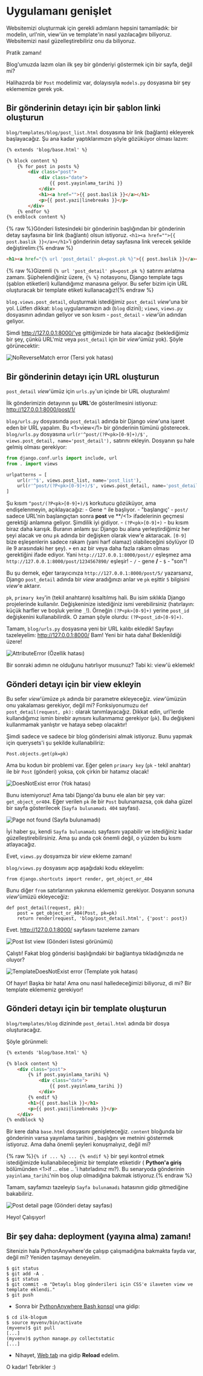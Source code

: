 # Uygulamanı genişlet

Websitemizi oluşturmak için gerekli adımların hepsini tamamladık: bir modelin, url'nin, view'ün ve template'in nasıl yazılacağını biliyoruz. Websitemizi nasıl güzelleştirebiliriz onu da biliyoruz.

Pratik zamanı!

Blog'umuzda lazım olan ilk şey bir gönderiyi göstermek için bir sayfa, değil mi?

Halihazırda bir `Post` modelimiz var, dolayısıyla `models.py` dosyasına bir şey eklememize gerek yok.

## Bir gönderinin detayı için bir şablon linki oluşturun

`blog/templates/blog/post_list.html` dosyasına bir link (bağlantı) ekleyerek başlayacağız. Şu ana kadar yaptıklarımızın şöyle gözüküyor olması lazım:

```html
{% extends 'blog/base.html' %}

{% block content %}
    {% for post in posts %}
        <div class="post">
            <div class="date">
                {{ post.yayinlama_tarihi }}
            </div>
            <h1><a href="">{{ post.baslik }}</a></h1>
            <p>{{ post.yazi|linebreaks }}</p>
        </div>
    {% endfor %}
{% endblock content %}
```
    

{% raw %}Gönderi listesindeki bir gönderinin başlığından bir gönderinin detay sayfasına bir link (bağlantı) olsun istiyoruz. `<h1><a href="">{{ post.baslik }}</a></h1>`'i gönderinin detay sayfasına link verecek şekilde değiştirelim:{% endraw %}

```html
<h1><a href="{% url 'post_detail' pk=post.pk %}">{{ post.baslik }}</a></h1>
```

{% raw %}Gizemli `{% url 'post_detail' pk=post.pk %}` satırını anlatma zamanı. Şüphelendiğiniz üzere, `{% %}` notasyonu, Django template tags (şablon etiketleri) kullandığımız manasına geliyor. Bu sefer bizim için URL oluşturacak bir template etiketi kullanacağız!{% endraw %}

`blog.views.post_detail`, oluşturmak istediğimiz `post_detail` *view*'una bir yol. Lütfen dikkat: `blog` uygulamamızın adı (`blog` dizini); `views`, `views.py` dosyasının adından geliyor ve son kısım - `post_detail` - *view*'ün adından geliyor.

Şimdi http://127.0.0.1:8000/'ye gittiğimizde bir hata alacağız (beklediğimiz bir şey, çünkü URL'miz veya `post_detail` için bir *view*'ümüz yok). Şöyle görünecektir:

![NoReverseMatch error (Tersi yok hatası)][1]

 [1]: images/no_reverse_match2.png

## Bir gönderinin detayı için URL oluşturun

`post_detail` *view*'ümüz için `urls.py`'un içinde bir URL oluşturalım!

İlk gönderimizin detayının şu **URL**'de gösterilmesini istiyoruz: http://127.0.0.1:8000/post/1/

`blog/urls.py` dosyasında `post_detail` adında bir Django *view*'una işaret eden bir URL yapalım. Bu <1>view</1> bir gönderinin tümünü gösterecek. `blog/urls.py` dosyasına `url(r'^post/(?P<pk>[0-9]+)/$', views.post_detail, name='post_detail'),` satırını ekleyin. Dosyanın şu hale gelmiş olması gerekiyor:


```python
from django.conf.urls import include, url
from . import views

urlpatterns = [
    url(r'^$', views.post_list, name='post_list'),
    url(r'^post/(?P<pk>[0-9]+)/$', views.post_detail, name='post_detail'),
]
```

Şu kısım `^post/(?P<pk>[0-9]+)/$` korkutucu gözüküyor, ama endişelenmeyin, açıklayacağız: - Gene `^` ile başlıyor. - "başlangıç' - `post/` sadece URL'nin başlangıçtan sonra **post** ve **/<1> ifadelerinin geçmesi gerektiği anlamına geliyor. Şimdilik iyi gidiyor. - `(?P<pk>[0-9]+)` - bu kısım biraz daha karışık. Buranın anlamı şu: Django bu alana yerleştirdiğimiz her şeyi alacak ve onu `pk` adında bir değişken olarak view'e aktaracak. `[0-9]` bize eşleşenlerin sadece rakam (yani harf olamaz) olabileceğini söylüyor (0 ile 9 arasındaki her şey). `+` en az bir veya daha fazla rakam olması gerektiğini ifade ediyor. Yani `http://127.0.0.1:8000/post//` eşleşmez ama `http://127.0.0.1:8000/post/1234567890/` eşleşir! - `/` - gene **/** - `$` - "son"!</p> 
Bu şu demek, eğer tarayıcınıza `http://127.0.0.1:8000/post/5/` yazarsanız, Django `post_detail` adında bir *view* aradığınızı anlar ve `pk` eşittir `5` bilgisini *view*'e aktarır.

`pk`, `primary key`'in (tekil anahtarın) kısaltılmış hali. Bu isim sıklıkla Django projelerinde kullanılır. Değişkeninize istediğiniz ismi verebilirsiniz (hatırlayın: küçük harfler ve boşluk yerine `_`!). Örneğin `(?P<pk>[0-9]+)` yerine `post_id` değişkenini kullanabilirdik. O zaman şöyle olurdu: `(?P<post_id>[0-9]+)`.

Tamam, `blog/urls.py` dosyasına yeni bir URL kalıbı ekledik! Sayfayı tazeleyelim: http://127.0.0.1:8000/ Bam! Yeni bir hata daha! Beklenildiği üzere!

![AttributeError (Özellik hatası)][2]

Bir sonraki adımın ne olduğunu hatırlıyor musunuz? Tabi ki: view'ü eklemek!

## Gönderi detayı için bir view ekleyin

Bu sefer *view*'ümüze `pk` adında bir parametre ekleyeceğiz. *view*'ümüzün onu yakalaması gerekiyor, değil mi? Fonksiyonumuzu `def post_detail(request, pk):` olarak tanımlayacağız. Dikkat edin, url'lerde kullandığımız ismin birebir aynısını kullanmamız gerekiyor (`pk`). Bu değişkeni kullanmamak yanlıştır ve hataya sebep olacaktır!

Şimdi sadece ve sadece bir blog gönderisini almak istiyoruz. Bunu yapmak için querysets'i şu şekilde kullanabiliriz:

```
Post.objects.get(pk=pk)
```

Ama bu kodun bir problemi var. Eğer gelen `primary key` (`pk` - tekil anahtar) ile bir `Post` (gönderi) yoksa, çok çirkin bir hatamız olacak!

![DoesNotExist error (Yok hatası)][3]

Bunu istemiyoruz! Ama tabi Django'da bunu ele alan bir şey var: `get_object_or404`. Eğer verilen `pk` ile bir `Post` bulunamazsa, çok daha güzel bir sayfa gösterilecek (`Sayfa bulunamadı 404` sayfası).

![Page not found (Sayfa bulunamadı)][4]

İyi haber şu, kendi `Sayfa bulunamadı` sayfasını yapabilir ve istediğiniz kadar güzelleştirebilirsiniz. Ama şu anda çok önemli değil, o yüzden bu kısmı atlayacağız.

Evet, `views.py` dosyamıza bir *view* ekleme zamanı!

`blog/views.py` dosyasını açıp aşağıdaki kodu ekleyelim:

```
from django.shortcuts import render, get_object_or_404
```

Bunu diğer `from` satırlarının yakınına eklememiz gerekiyor. Dosyanın sonuna *view*'ümüzü ekleyeceğiz:

```
def post_detail(request, pk):
    post = get_object_or_404(Post, pk=pk)
    return render(request, 'blog/post_detail.html', {'post': post})
```

Evet. http://127.0.0.1:8000/ sayfasını tazeleme zamanı

![Post list view (Gönderi listesi görünümü)][5]

Çalıştı! Fakat blog gönderisi başlığındaki bir bağlantıya tıkladığınızda ne oluyor?

![TemplateDoesNotExist error (Template yok hatası)][6]

Of hayır! Başka bir hata! Ama onu nasıl halledeceğimizi biliyoruz, di mi? Bir template eklememiz gerekiyor!

## Gönderi detayı için bir template oluşturun

`blog/templates/blog` dizininde `post_detail.html` adında bir dosya oluşturacağız.

Şöyle görünmeli:

```html
{% extends 'blog/base.html' %}

{% block content %}
    <div class="post">
        {% if post.yayinlama_tarihi %}
            <div class="date">
                {{ post.yayinlama_tarihi }}
            </div>
        {% endif %}
        <h1>{{ post.baslik }}</h1>
        <p>{{ post.yazi|linebreaks }}</p>
    </div>
{% endblock %}
```

Bir kere daha `base.html` dosyasını genişleteceğiz. `content` bloğunda bir gönderinin varsa yayınlama tarihini , başlığını ve metnini göstermek istiyoruz. Ama daha önemli şeyleri konuşmalıyız, değil mi?

{% raw %}`{% if ... %} ... {% endif %}` bir şeyi kontrol etmek istediğimizde kullanabileceğimiz bir template etiketidir ( **Python'a giriş** bölümünden <1>if ... else ..</code> 'i hatırladınız mı?). Bu senaryoda gönderinin `yayinlama_tarihi`'nin boş olup olmadığına bakmak istiyoruz.{% endraw %}

Tamam, sayfamızı tazeleyip `Sayfa bulunamadı` hatasının gidip gitmediğine bakabiliriz.

![Post detail page (Gönderi detay sayfası)][7]

Heyo! Çalışıyor!

## Bir şey daha: deployment (yayına alma) zamanı!

Sitenizin hala PythonAnywhere'de çalışıp çalışmadığına bakmakta fayda var, değil mi? Yeniden taşımayı deneyelim.

```
$ git status
$ git add -A .
$ git status
$ git commit -m "Detaylı blog gönderileri için CSS'e ilaveten view ve template eklendi."
$ git push
```

*   Sonra bir [PythonAnywhere Bash konsol][8] una gidip:

```
$ cd ilk-blogum
$ source myvenv/bin/activate
(myvenv)$ git pull
[...]
(myvenv)$ python manage.py collectstatic
[...]
```

*   Nihayet, [Web tab][9] ına gidip **Reload** edelim.

O kadar! Tebrikler :)

 [2]: images/attribute_error2.png
 [3]: images/does_not_exist2.png
 [4]: images/404_2.png
 [5]: images/post_list2.png
 [6]: images/template_does_not_exist2.png
 [7]: images/post_detail2.png
 [8]: https://www.pythonanywhere.com/consoles/
 [9]: https://www.pythonanywhere.com/web_app_setup/